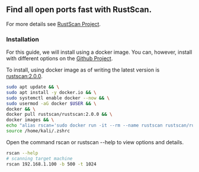 ## Find all open ports fast with RustScan.

For more details see [RustScan Project](https://github.com/RustScan/RustScan).

### Installation
For this guide, we will install using a docker image. You can, however, install with different options on the [Github Project](https://github.com/RustScan/RustScan).

To install, using docker image as of writing the latest version is  [rustscan:2.0.0](https://hub.docker.com/r/rustscan/rustscan).

```sh
sudo apt update && \
sudo apt install -y docker.io && \
sudo systemctl enable docker --now && \
sudo usermod -aG docker $USER && \
docker && \
docker pull rustscan/rustscan:2.0.0 && \
docker images && \
echo "alias rscan='sudo docker run -it --rm --name rustscan rustscan/rustscan:2.0.0'" >> /home/kali/.zshrc && \
source /home/kali/.zshrc
```

Open the command rscan or rustscan --help to view options and details.

```sh
rscan --help
# scanning target machine
rscan 192.168.1.100 -b 500 -t 1024
```